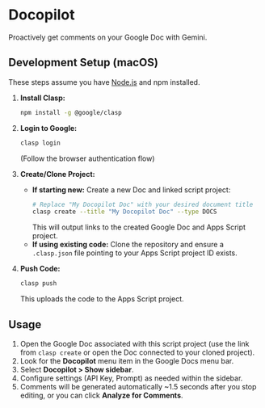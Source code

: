 # Docopilot

Proactively get comments on your Google Doc with Gemini.

## Development Setup (macOS)

These steps assume you have [Node.js](https://nodejs.org/) and npm installed.

1.  **Install Clasp:**
    ```bash
    npm install -g @google/clasp
    ```

2.  **Login to Google:**
    ```bash
    clasp login
    ```
    (Follow the browser authentication flow)

3.  **Create/Clone Project:**
    *   **If starting new:** Create a new Doc and linked script project:
        ```bash
        # Replace "My Docopilot Doc" with your desired document title
        clasp create --title "My Docopilot Doc" --type DOCS
        ```
        This will output links to the created Google Doc and Apps Script project.
    *   **If using existing code:** Clone the repository and ensure a `.clasp.json` file pointing to your Apps Script project ID exists.

4.  **Push Code:**
    ```bash
    clasp push
    ```
    This uploads the code to the Apps Script project.

## Usage

1.  Open the Google Doc associated with this script project (use the link from `clasp create` or open the Doc connected to your cloned project).
2.  Look for the **Docopilot** menu item in the Google Docs menu bar.
3.  Select **Docopilot > Show sidebar**.
4.  Configure settings (API Key, Prompt) as needed within the sidebar.
5.  Comments will be generated automatically ~1.5 seconds after you stop editing, or you can click **Analyze for Comments**. 